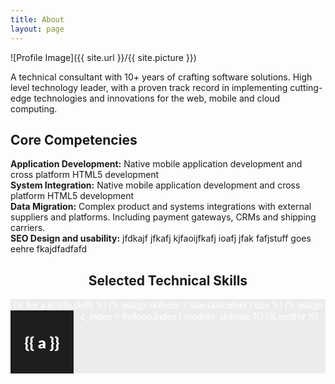 ```yaml
---
title: About
layout: page
---
```

![Profile Image]({{ site.url }}/{{ site.picture }})

<p>
A technical consultant with 10+ years of crafting software solutions. High level technology leader, with a proven track record in implementing cutting-edge technologies and innovations for the web, mobile and cloud computing.

</p>

<!--
  <p>Enjoy learning about the domain and helping businesses tackle complex problems with innovative software solutions.</p>
-->

<h2>Core Competencies</h2>

<b>Application Development:</b> Native mobile application development and cross platform HTML5 development<br />
<b>System Integration:</b> Native mobile application development and cross platform HTML5 development<br />
<b>Data Migration:</b> Complex product and systems integrations with external suppliers and platforms. Including payment gateways, CRMs and shipping carriers.<br />
<b>SEO Design and usability:</b> jfdkajf jfkafj kjfaoijfkafj ioafj jfak fafjstuff goes eehre fkajdfadfafd <br />

<!--
<ul class="skill-list">
	<li>HTML5 and CSS3</li>
	<li>Responsive (Mobile First)</li>
	<li>Javascript (ES6)</li>
	<li>AngularJS</li>
	<li>Scrum</li>
	<li>TDD and Continuous Integration</li>
</ul>
-->
<style>
@import url(https://fonts.googleapis.com/css?family=Lato:400,900);  /* <-- Just for the demo, Yes I like pretty fonts... */

.boxes .square {
    float:left;
    position: relative;
    width: 20%;
    padding-bottom :20%; /* = width for a 1:1 aspect ratio */
    background-color:#1E1E1E;
    overflow:hidden;
}

.boxes .content {
    position:absolute;
    height:90%; /* = 100% - 2*5% padding */
    width:90%; /* = 100% - 2*5% padding */
    padding: 5%;
    
}
.boxes .table{
    display:table;
    width:100%;
    height:100%;
}
.boxes .table-cell{
    display:table-cell;
    vertical-align:middle;
}
/*  For list */
.boxes ul{
    text-align:left;
    margin:5% 0 0;
    padding:0;
    list-style-position:inside;
}
.boxes li{
    margin: 0 0 0 5%;
    padding:0;
}

.boxes {
    font-size:15px;
    font-family: 'Lato',verdana, sans-serif;
    color: #fff;
    text-align:center;
    background:#ECECEC;
}

.boxes p{
    margin:0;
    padding:0;
    text-align:left;
}

.numbers{
    font-weight:900;
    font-size:25px;
}

#bottom {
    clear:both;
    margin:0 1.66%;
    width:89.68%;
    padding: 3.5%;
    background-color:#1E1E1E;
    color: #fff;
}
#bottom p{
    text-align:center;
    line-height:2em;
}
#bottom a{
    color: #000;
    text-decoration:none;
    border:1px solid #000;
    padding:10px 20px 12px;
    line-height:70px;
    background:#ccc;
    -webkit-border-radius: 5px;
    -moz-border-radius: 5px;
    border-radius: 5px;
}

#bottom a:hover{
    background:#ECECEC;
    border:1px solid #fff;
}
</style>

<h2 style="text-align:center">Selected Technical Skills</h2>
<div class="boxes">
{% for a in site.skills %}
{% assign skillsize = site.skillcolors | size %}
{% assign c_index =  forloop.index | modulo: skillsize  %}
<div class="square" style="background-color:{{ site.skillcolors[c_index] }}" >
    <div class="content">
        <div class="table">
            <div class="table-cell numbers" >
                    {{ a }} 
            </div>
        </div>
    </div>
</div>
{% endfor %}
<div style="clear:both"> </div>
</div>

<!--
<h2>Projects</h2>

<ul>
	<li><a href="https://github.com/">Lorem Lorem</a></li>
	<li><a href="https://github.com/">Ipsum Dolor</a></li>
	<li><a href="https://github.com/">Dolor Lorem</a></li>
</ul>
-->
